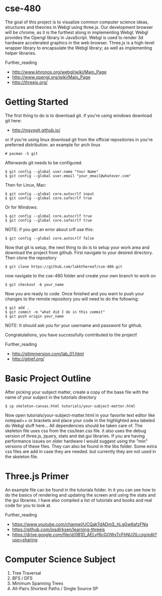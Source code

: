 cse-480
=======

The goal of this project is to visualize common computer science ideas, structures and theories in Webgl using three.js. Our development browser will be chrome, as it is the furthest along in implementing Webgl. Webgl provides the Opengl library in JavaScript. Webgl is used to render 3d hardware accelerated graphics in the web browser. Three.js is a high-level wrapper library to encapsulate the Webgl library; as well as implementing helper libraries.

Further_reading
* http://www.khronos.org/webgl/wiki/Main_Page
* http://www.opengl.org/wiki/Main_Page
* http://threejs.org/

Getting Started
===============
The first thing to do is to download git. if you're using windows download git here:
* http://msysgit.github.io/

or if you're using linux download git from the official repositories in you're preferred distribution.
an example for arch linux
```
# pacman -S git
```
Afterwards git needs to be configured.
```
$ git config --global user.name "Your Name"
$ git config --global user.email "your_email@whatever.com"
```
Then for Linux, Mac:
```
$ git config --global core.autocrlf input
$ git config --global core.safecrlf true
```
Or for Windows:
```
$ git config --global core.autocrlf true
$ git config --global core.safecrlf true
```
NOTE: if you get an error about crlf use this:
```
$ git config --global core.autocrlf false
```

Now that git is setup, the next thing to do is to setup your work area and download the project from github. First navigate to your desired directory. Then clone the repository
```
$ git clone https://github.com/lakkthereof/cse-480.git
```

now navigate to the cse-480 folder and create your own branch to work on
```
$ git checkout -b your_name
```
Now you are ready to code. Once finished and you want to push your changes to the remote repository you will need to do the following:
```
$ git add .
$ git commit -m "what did I do in this commit"
$ git push origin your_name
```
NOTE: It should ask you for your username and password for github.

Congratulations, you have successfully contributed to the project!

Further_reading
* http://gitimmersion.com/lab_01.html
* http://gitref.org/

Basic Project Outline
=====================
After picking your subject matter, create a copy of the base file with the name of your subject in the tutorials directory 
```
$ cp skeleton-canvas.html tutorials/your-subject-matter.html
```
Now open tutorials/your-subject-matter.html in your favorite text editor like notepad++ or brackets and place your code in the highlighted area labeled do Webgl stuff here...
All dependencies should be taken care of. The skeleton file uses css from the css/lean.css file. it also uses the debug version of three.js, jquery, stats and dat.gui libraries. If you are having performance issues on older hardware I would suggest using the "min" versions of these files. They can also be found in the libs folder. Some extra css files are add in case they are needed. but currently they are not used in the skeleton file.

Three.js Primer
===============
An example file can be found in the tutorials folder. In it you can see how to do the basics of rendering and updating the screen and using the stats and the gui libraries. I have also compiled a list of tutorials and books and real code for you to look at.

Further_reading
* https://www.youtube.com/channel/UCQakTdADmS_hLgGw6afzFNg
* https://github.com/josdirksen/learning-threejs
* https://drive.google.com/file/d/0B1D_AELyf6cGOWxTcFhNU2lLczg/edit?usp=sharing


Computer Science Subject
========================
1. Tree Traversal 
2. BFS / DFS
3. Minimum Spanning Trees
4. All-Pairs Shortest Paths / Single Source SP

